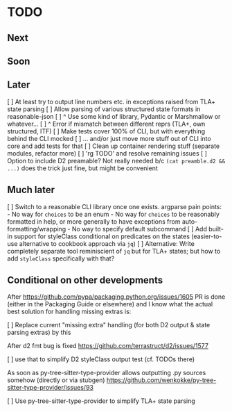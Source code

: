 # TODO

## Next

## Soon

## Later

[ ] At least try to output line numbers etc. in exceptions raised from TLA+
    state parsing
[ ] Allow parsing of various structured state formats in reasonable-json
[ ] ^ Use some kind of library, Pydantic or Marshmallow or whatever...
[ ] ^ Error if mismatch between different reprs (TLA+, own structured, ITF)
[ ] Make tests cover 100% of CLI, but with everything behind the CLI mocked
[ ] ... and/or just move more stuff out of CLI into core and add tests for that
[ ] Clean up container rendering stuff (separate modules, refactor more)
[ ] 'rg TODO' and resolve remaining issues
[ ] Option to include D2 preamable? Not really needed b/c
    `(cat preamble.d2 && ...)` does the trick just fine, but might be
    convenient

## Much later

[ ] Switch to a reasonable CLI library once one exists. argparse pain points:
    - No way for `choices` to be an enum
    - No way for `choices` to be reasonably formatted in help, or more
      generally to have exceptions from auto-formatting/wrapping
    - No way to specify default subcommand
[ ] Add built-in support for styleClass conditional on predicates on the states
    (easier-to-use alternative to cookbook approach via `jq`)
    [ ] Alternative: Write completely separate tool reminiscient of `jq` but
        for TLA+ states; but how to add `styleClass` specifically with that?

## Conditional on other developments

After https://github.com/pypa/packaging.python.org/issues/1605 PR is done
(either in the Packaging Guide or elsewhere) and I know what the actual best
solution for handling missing extras is:

[ ] Replace current "missing extra" handling (for both D2 output & state
    parsing extras) by this

After d2 fmt bug is fixed https://github.com/terrastruct/d2/issues/1577

[ ] use that to simplify D2 styleClass output test (cf. TODOs there)

As soon as py-tree-sitter-type-provider allows outputting .py sources somehow
(directly or via stubgen)
https://github.com/wenkokke/py-tree-sitter-type-provider/issues/93

[ ] Use py-tree-sitter-type-provider to simplify TLA+ state parsing
